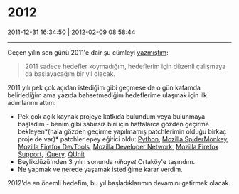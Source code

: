 # 2012

2011-12-31 16:34:50 | 2012-02-09 08:58:44

---

Geçen yılın son günü 2011'e dair şu cümleyi [yazmıştım](http://berkerpeksag.com/2011/):

> 2011 sadece hedefler koymadığım, hedeflerim için düzenli çalışmaya da başlayacağım
> bir yıl olacak.

2011 yılı pek çok açıdan istediğim gibi geçmese de o gün kafamda belirlediğim ama yazıda bahsetmediğim hedeflerime ulaşmak için ilk adımlarımı attım:

* Pek çok açık kaynak projeye katkıda bulundum veya bulunmaya başladım - benim gibi sabırsız biri için haftalarca gözden geçirme bekleyen*(hala gözden geçirme yapılmamış patchlerimin olduğu birkaç proje de var)* patchler epey eğitici oldu: [Python](http://www.python.org/), [Mozilla SpiderMonkey](https://developer.mozilla.org/en/SpiderMonkey/), [Mozilla Firefox DevTools](http://blog.mozilla.com/devtools/), [Mozilla Developer Network](http://developer.mozilla.org/), [Mozilla Firefox Support](http://suppert.mozilla.com/), [jQuery](http://jquery.com/), [QUnit](http://docs.jquery.com/QUnit/)
* Beylikdüzü'nden 3 yılın sonunda *nihayet* Ortaköy'e taşındım.
* Ne yapmak ve nerede yaşamak istediğime karar verdim.

2012'de en önemli hedefim, bu yıl başladıklarımın devamını getirmek olacak.

<!-- meta: archive(0) active(1) -->
